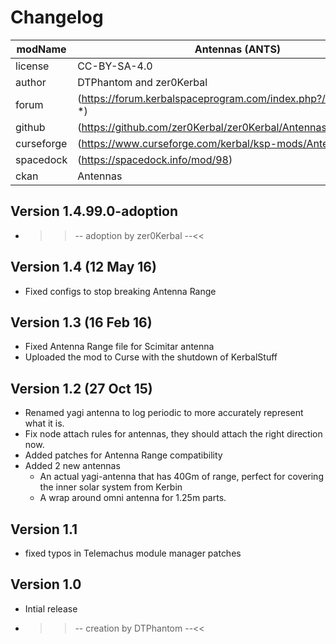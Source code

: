 <!-- 
changelog.md v1.1.1.1
Antennas (ANTS)
created: 01 Aug 2016
updated: 05 Mar 2022

——————————————————————————————————————————————————
——— changelog ————————————————————————————————————
——————————————————————————————————————————————————
-->

# Changelog  
  
| modName    | Antennas (ANTS)                                                  |
| ---------- | ---------------------------------------------------------------- |
| license    | CC-BY-SA-4.0                                                     |
| author     | DTPhantom and zer0Kerbal                                         |
| forum      | (https://forum.kerbalspaceprogram.com/index.php?/topic/113109-*) |
| github     | (https://github.com/zer0Kerbal/zer0Kerbal/Antennas)              |
| curseforge | (https://www.curseforge.com/kerbal/ksp-mods/Antennas)            |
| spacedock  | (https://spacedock.info/mod/98)                                  |
| ckan       | Antennas                                                         |

## Version 1.4.99.0-adoption <edition-name>

* >>-- adoption by zer0Kerbal --<<

## Version 1.4 (12 May 16)

* Fixed configs to stop breaking Antenna Range

## Version 1.3 (16 Feb 16)

* Fixed Antenna Range file for Scimitar antenna
* Uploaded the mod to Curse with the shutdown of KerbalStuff

## Version 1.2 (27 Oct 15)

* Renamed yagi antenna to log periodic to more accurately represent what it is.
* Fix node attach rules for antennas, they should attach the right direction now.
* Added patches for Antenna Range compatibility
* Added 2 new antennas
  * An actual yagi-antenna that has 40Gm of range, perfect for covering the inner solar system from Kerbin
  * A wrap around omni antenna for 1.25m parts.

## Version 1.1

* fixed typos in Telemachus module manager patches

## Version 1.0

* Intial release

* >>-- creation by DTPhantom --<<

<!-- CC BY-NC-ND 3.0 Unported zer0Kerbal -->